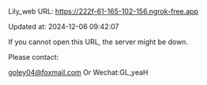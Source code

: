 Lily_web URL: https://222f-61-165-102-156.ngrok-free.app

Updated at: 2024-12-06 09:42:07

If you cannot open this URL, the server might be down.

Please contact: 

goley04@foxmail.com Or Wechat:GL_yeaH